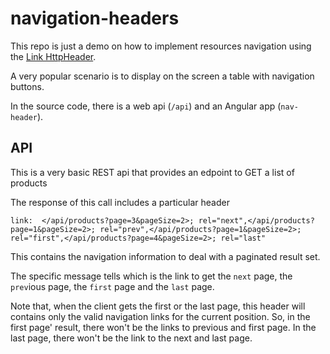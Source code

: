 # navigation-headers

This repo is just a demo on how to implement resources navigation using the [Link HttpHeader](https://www.w3.org/wiki/LinkHeader).

A very popular scenario is to display on the screen a table with navigation buttons.

In the source code, there is a web api (`/api`) and an Angular app (`nav-header`).

## API
This is a very basic REST api that provides an edpoint to GET a list of products

The response of this call includes a particular header

`
link: 
</api/products?page=3&pageSize=2>; rel="next",</api/products?page=1&pageSize=2>; rel="prev",</api/products?page=1&pageSize=2>; rel="first",</api/products?page=4&pageSize=2>; rel="last" 
`

This contains the navigation information to deal with a paginated result set.

The specific message tells which is the link to get the `next` page, the `prev`ious page, the `first` page and the `last` page.

Note that, when the client gets the first or the last page, this header will contains only the valid navigation links for the current position. So, in the first page' result, there won't be the links to previous and first page. In the last page, there won't be the link to the next and last page.